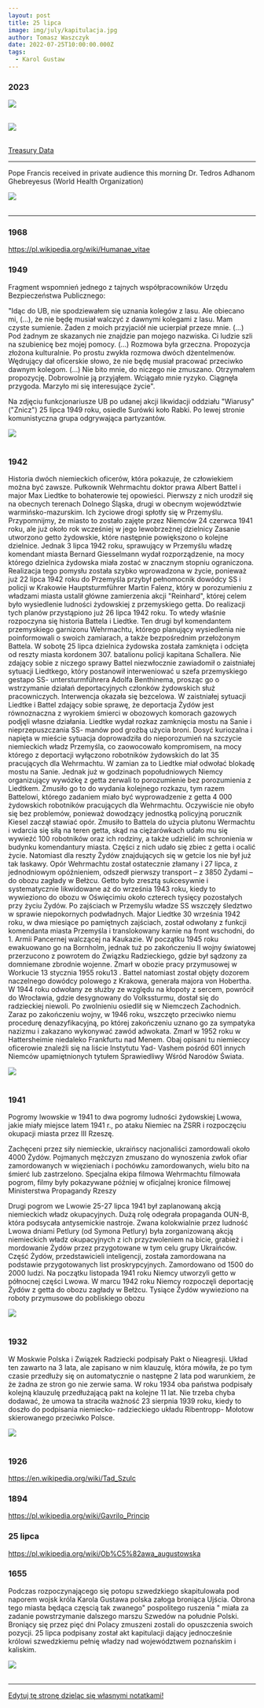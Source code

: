 ```yaml
---
layout: post
title: 25 lipca
image: img/july/kapitulacja.jpg
author: Tomasz Waszczyk
date: 2022-07-25T10:00:00.000Z
tags:
  - Karol Gustaw
---
```


### 2023

<img src="./img/july/current-status.jpeg"><br><br>

<img src="./img/july/gold-china.jpg"><br><br>

[Treasury Data](https://ticdata.treasury.gov/Publish/mfh.txt)

---

Pope Francis received in private audience this morning Dr. Tedros Adhanom Ghebreyesus (World Health Organization)

<img src="./img/july/couple.jpeg"><br><br>

---

### 1968

https://pl.wikipedia.org/wiki/Humanae_vitae

### 1949

Fragment wspomnień jednego z tajnych współpracowników Urzędu Bezpieczeństwa Publicznego:

"Idąc do UB, nie spodziewałem się uznania kolegów z lasu. Ale obiecano mi, (...), że nie będę musiał walczyć z dawnymi kolegami z lasu. Mam czyste sumienie. Żaden z moich przyjaciół nie ucierpiał przeze mnie. (...) Pod żadnym ze skazanych nie znajdzie pan mojego nazwiska. Ci ludzie szli na szubienicę bez mojej pomocy.
(...) Rozmowa była grzeczna. Propozycja złożona kulturalnie. Po prostu zwykła rozmowa dwóch dżentelmenów. Wędrujący dał oficerskie słowo, że nie będę musiał pracować przeciwko dawnym kolegom. (...) Nie bito mnie, do niczego nie zmuszano. Otrzymałem propozycję. Dobrowolnie ją przyjąłem. Wciągało mnie ryzyko. Ciągnęła przygoda. Marzyło mi się interesujące życie".

Na zdjęciu funkcjonariusze UB po udanej akcji likwidacji oddziału "Wiarusy" ("Znicz") 25 lipca 1949 roku, osiedle Surówki koło Rabki. Po lewej stronie komunistyczna grupa odgrywająca partyzantów.

<img src="./img/july/wiarusy.jpg"><br><br>

### 1942

Historia dwóch niemieckich oficerów, która pokazuje, że człowiekiem można być zawsze.
Pułkownik Wehrmachtu doktor prawa Albert Battel i major Max Liedtke to bohaterowie tej opowieści.
Pierwszy z nich urodził się na obecnych terenach Dolnego Śląska, drugi w obecnym województwie warmińsko-mazurskim. Ich życiowe drogi spłotły się w Przemyślu.
Przypomnijmy, że miasto to zostało zajęte przez Niemców 24 czerwca 1941 roku, ale już około rok wcześniej w jego lewobrzeżnej dzielnicy Zasanie utworzono getto żydowskie, które następnie powiększono o kolejne dzielnice.
Jednak 3 lipca 1942 roku, sprawujący w Przemyślu władzę komendant miasta Bernard Giesselmann wydał rozporządzenie, na mocy którego dzielnica żydowska miała zostać w znacznym stopniu ograniczona. Realizacja tego pomysłu została szybko wprowadzona w życie, ponieważ już 22 lipca 1942 roku do Przemyśla przybył pełnomocnik dowódcy SS i policji w Krakowie Hauptsturmführer Martin Falenz, który w porozumieniu z władzami miasta ustalił główne zamierzenia akcji "Reinhard", której celem było wysiedlenie ludności żydowskiej z przemyskiego getta. Do realizacji tych planów przystąpiono już 26 lipca 1942 roku.
To wtedy właśnie rozpoczyna się historia Battela i Liedtke. Ten drugi był komendantem przemyskiego garnizonu Wehrmachtu, którego planujący wysiedlenia nie poinformowali o swoich zamiarach, a także bezpośrednim przełożonym Battela.
W sobotę 25 lipca dzielnica żydowska została zamknięta i odcięta od reszty miasta kordonem 307. batalionu policji kapitana Schallera.
Nie zdający sobie z niczego sprawy Battel niezwłocznie zawiadomił o zaistniałej sytuacji Liedtkego, który postanowił interweniować u szefa przemyskiego gestapo SS- untersturmführera Adolfa Benthinema, prosząc go o wstrzymanie działań deportacyjnych członków żydowskich służ pracowniczych. Interwencja okazała się bezcelowa. W zaistniałej sytuacji Liedtke i Battel zdający sobie sprawę, że deportacja Żydów jest równoznaczna z wyrokiem śmierci w obozowych komorach gazowych podjęli własne działania. Liedtke wydał rozkaz zamknięcia mostu na Sanie i nieprzepuszczania SS- manów pod groźbą użycia broni. 
Dosyć kuriozalna i napięta w mieście sytuacja doprowadziła do nieporozumień na szczycie niemieckich władz Przemyśla, co zaowocowało kompromisem, na mocy którego z deportacji wyłączono robotników żydowskich do lat 35 pracujących dla Wehrmachtu. W zamian za to Liedtke miał odwołać blokadę mostu na Sanie. Jednak już w godzinach popołudniowych Niemcy organizujący wywózkę z getta zerwali to porozumienie bez porozumienia z Liedtkem. Zmusiło go to do wydania kolejnego rozkazu, tym razem Battelowi, którego zadaniem miało być wyprowadzenie z getta 4 000 żydowskich robotników pracujących dla Wehrmachtu. Oczywiście nie obyło się bez problemów, ponieważ dowodzący jednostką policyjną porucznik Kiesel zaczął stawiać opór. Zmusiło to Battela do użycia plutonu Wermachtu i wdarcia się siłą na teren getta, skąd na ciężarówkach udało mu się wywieźć 100 robotników oraz ich rodziny, a także udzielić im schronienia w budynku komendantury miasta. Części z nich udało się zbiec z getta i ocalić życie. Natomiast dla reszty Żydów znajdujących się w getcie los nie był już tak łaskawy. Opór Wehrmachtu został ostatecznie złamany i 27 lipca, z jednodniowym opóźnieniem, odszedł pierwszy transport – z 3850 Żydami – do obozu zagłady w Bełżcu. Getto było zresztą sukcesywnie i systematycznie likwidowane aż do września 1943 roku, kiedy to wywieziono do obozu w Oświęcimiu około czterech tysięcy pozostałych przy życiu Żydów.
Po zajściach w Przemyślu władze SS wszczęły śledztwo w sprawie niepokornych podwładnych.
Major Liedtke 30 września 1942 roku, w dwa miesiące po pamiętnych zajściach, został odwołany z funkcji komendanta miasta Przemyśla i translokowany karnie na front wschodni, do 1. Armii Pancernej walczącej na Kaukazie. W początku 1945 roku ewakuowano go na Bornholm, jednak tuż po zakończeniu II wojny światowej przerzucono z powrotem do Związku Radzieckiego, gdzie był sądzony za domniemane zbrodnie wojenne. Zmarł w obozie pracy przymusowej w Workucie 13 stycznia 1955 roku13 . Battel natomiast został objęty dozorem naczelnego dowódcy polowego z Krakowa, generała majora von Hobertha. W 1944 roku odwołany ze służby ze względu na kłopoty z sercem, powrócił do Wrocławia, gdzie desygnowany do Volkssturmu, dostał się do radzieckiej niewoli. Po zwolnieniu osiedlił się w Niemczech Zachodnich. Zaraz po zakończeniu wojny, w 1946 roku, wszczęto przeciwko niemu procedurę denazyfikacyjną, po której zakończeniu uznano go za sympatyka nazizmu i zakazano wykonywać zawód adwokata. Zmarł w 1952 roku w Hattersheimie niedaleko Frankfurtu nad Menem.
Obaj opisani tu niemieccy oficerowie znaleźli się na liście Instytutu Yad- Vashem pośród 601 innych Niemców upamiętnionych tytułem Sprawiedliwy Wśród Narodów Świata.

<img src="./img/july/maxalbert.jpg"><br><br>

### 1941

Pogromy lwowskie w 1941 to dwa pogromy ludności żydowskiej Lwowa, jakie miały miejsce latem 1941 r., po ataku Niemiec na ZSRR i rozpoczęciu okupacji miasta przez III Rzeszę.

Zachęceni przez siły niemieckie, ukraińscy nacjonaliści zamordowali około 4000 Żydów. Pojmanych mężczyzn zmuszano do wynoszenia zwłok ofiar zamordowanych w więzieniach i pochówku zamordowanych, wielu bito na śmierć lub zastrzelono. Specjalna ekipa filmowa Wehrmachtu filmowała pogrom, filmy były pokazywane później w oficjalnej kronice filmowej Ministerstwa Propagandy Rzeszy

Drugi pogrom we Lwowie 25-27 lipca 1941 był zaplanowaną akcją niemieckich władz okupacyjnych. Dużą rolę odegrała propaganda OUN-B, która podsycała antysemickie nastroje. Zwana kolokwialnie przez ludność Lwowa dniami Petlury (od Symona Petlury) była zorganizowaną akcją niemieckich władz okupacyjnych z ich przyzwoleniem na bicie, grabież i mordowanie Żydów przez przygotowane w tym celu grupy Ukraińców. Część Żydów, przedstawicieli inteligencji, została zamordowana na podstawie przygotowanych list proskrypcyjnych. Zamordowano od 1500 do 2000 ludzi.
Na początku listopada 1941 roku Niemcy utworzyli getto w północnej części Lwowa. W marcu 1942 roku Niemcy rozpoczęli deportację Żydów z getta do obozu zagłady w Bełżcu.
Tysiące Żydów wywieziono na roboty przymusowe do pobliskiego obozu

<img src="./img/july/pogromy.jpg"><br><br>

### 1932

W Moskwie Polska i Związek Radziecki podpisały Pakt o Nieagresji. Układ ten zawarto na 3 lata, ale zapisano w nim klauzulę, która mówiła, że po tym czasie przedłuży się on automatycznie o następne 2 lata pod warunkiem, że że żadna ze stron go nie zerwie sama. W roku 1934 oba państwa podpisały kolejną klauzulę przedłużającą pakt na kolejne 11 lat.
Nie trzeba chyba dodawać, że umowa ta straciła ważność 23 sierpnia 1939 roku, kiedy to doszło do podpisania niemiecko- radzieckiego układu Ribentropp- Mołotow skierowanego przeciwko Polsce.

<img src="./img/july/nieagresja.jpg"><br><br>

### 1926

https://en.wikipedia.org/wiki/Tad_Szulc

### 1894

https://pl.wikipedia.org/wiki/Gavrilo_Princip

### 25 lipca

https://pl.wikipedia.org/wiki/Ob%C5%82awa_augustowska

### 1655

Podczas rozpoczynającego się potopu szwedzkiego skapitulowała pod naporem wojsk króla Karola Gustawa polska załoga broniąca Ujścia. Obrona tego miasta będąca częscią tak zwanego" pospolitego ruszenia " miała za zadanie powstrzymanie dalszego marszu Szwedów na południe Polski. Broniący się przez pięć dni Polacy zmuszeni zostali do opuszczenia swoich pozycji.
25 lipca podpisany został akt kapitulacji dający jednocześnie królowi szwedzkiemu pełnię władzy nad województwem poznańskim i kaliskim.

<img src="./img/july/kapitulacja.jpg"><br><br>

---

<a href="https://github.com/TomaszWaszczyk/historia.waszczyk.com/edit/master/src/content/july-25.md" target="_blank">Edytuj tę stronę dzieląc się własnymi notatkami!</a>
